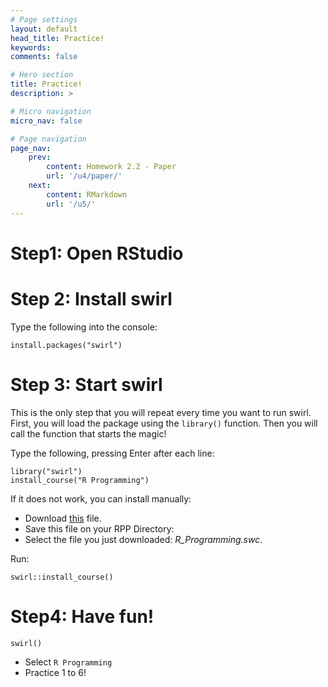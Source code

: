 ```yaml
---
# Page settings
layout: default
head_title: Practice!
keywords:
comments: false

# Hero section
title: Practice!
description: >

# Micro navigation
micro_nav: false

# Page navigation
page_nav:
    prev:
        content: Homework 2.2 - Paper
        url: '/u4/paper/'
    next:
        content: RMarkdown
        url: '/u5/'
---
```


# Step1: Open RStudio

# Step 2: Install swirl
Type the following into the console:

```
install.packages("swirl")
```

# Step 3: Start swirl
This is the only step that you will repeat every time you want to run swirl. First, you will load the package using the ```library()``` function. Then you will call the function that starts the magic! 

Type the following, pressing Enter after each line:

```
library("swirl")
install_course("R Programming")
```

If it does not work, you can install manually:

* Download [this](http://swirlstats.com/scn/R_Programming.swc) file. 
* Save this file on your RPP Directory:
* Select the file you just downloaded: *R_Programming.swc*.

Run:

```
swirl::install_course() 
```

# Step4: Have fun!

```
swirl()
```
* Select `R Programming`
* Practice 1 to 6! 